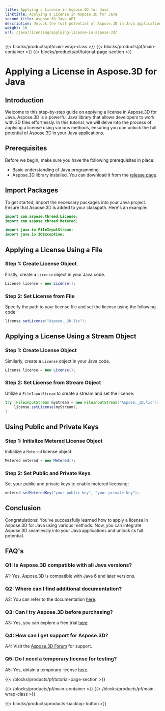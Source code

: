 ```yaml
---
title: Applying a License in Aspose.3D for Java
linktitle: Applying a License in Aspose.3D for Java
second_title: Aspose.3D Java API
description: Unlock the full potential of Aspose.3D in Java applications by following our comprehensive guide on applying licenses.
weight: 10
url: /java/licensing/applying-license-in-aspose-3d/
---
```


{{< blocks/products/pf/main-wrap-class >}}
{{< blocks/products/pf/main-container >}}
{{< blocks/products/pf/tutorial-page-section >}}

# Applying a License in Aspose.3D for Java

## Introduction

Welcome to this step-by-step guide on applying a license in Aspose.3D for Java. Aspose.3D is a powerful Java library that allows developers to work with 3D files effortlessly. In this tutorial, we will delve into the process of applying a license using various methods, ensuring you can unlock the full potential of Aspose.3D in your Java applications.

## Prerequisites

Before we begin, make sure you have the following prerequisites in place:

- Basic understanding of Java programming.
- Aspose.3D library installed. You can download it from the [release page](https://releases.aspose.com/3d/java/).

## Import Packages

To get started, import the necessary packages into your Java project. Ensure that Aspose.3D is added to your classpath. Here's an example:

```java
import com.aspose.threed.License;
import com.aspose.threed.Metered;

import java.io.FileInputStream;
import java.io.IOException;
```

## Applying a License Using a File

### Step 1: Create License Object

Firstly, create a `License` object in your Java code.

```java
License license = new License();
```

### Step 2: Set License from File

Specify the path to your license file and set the license using the following code:

```java
license.setLicense("Aspose._3D.lic");
```

## Applying a License Using a Stream Object

### Step 1: Create License Object

Similarly, create a `License` object in your Java code.

```java
License license = new License();
```

### Step 2: Set License from Stream Object

Utilize a `FileInputStream` to create a stream and set the license:

```java
try (FileInputStream myStream = new FileInputStream("Aspose._3D.lic")) {
    license.setLicense(myStream);
}
```

## Using Public and Private Keys

### Step 1: Initialize Metered License Object

Initialize a `Metered` license object:

```java
Metered metered = new Metered();
```

### Step 2: Set Public and Private Keys

Set your public and private keys to enable metered licensing:

```java
metered.setMeteredKey("your-public-key", "your-private-key");
```

## Conclusion

Congratulations! You've successfully learned how to apply a license in Aspose.3D for Java using various methods. Now, you can integrate Aspose.3D seamlessly into your Java applications and unlock its full potential.

## FAQ's

### Q1: Is Aspose.3D compatible with all Java versions?

A1: Yes, Aspose.3D is compatible with Java 6 and later versions.

### Q2: Where can I find additional documentation?

A2: You can refer to the documentation [here](https://reference.aspose.com/3d/java/).

### Q3: Can I try Aspose.3D before purchasing?

A3: Yes, you can explore a free trial [here](https://releases.aspose.com/).

### Q4: How can I get support for Aspose.3D?

A4: Visit the [Aspose.3D Forum](https://forum.aspose.com/c/3d/18) for support.

### Q5: Do I need a temporary license for testing?

A5: Yes, obtain a temporary license [here](https://purchase.aspose.com/temporary-license/).

{{< /blocks/products/pf/tutorial-page-section >}}

{{< /blocks/products/pf/main-container >}}
{{< /blocks/products/pf/main-wrap-class >}}

{{< blocks/products/products-backtop-button >}}
